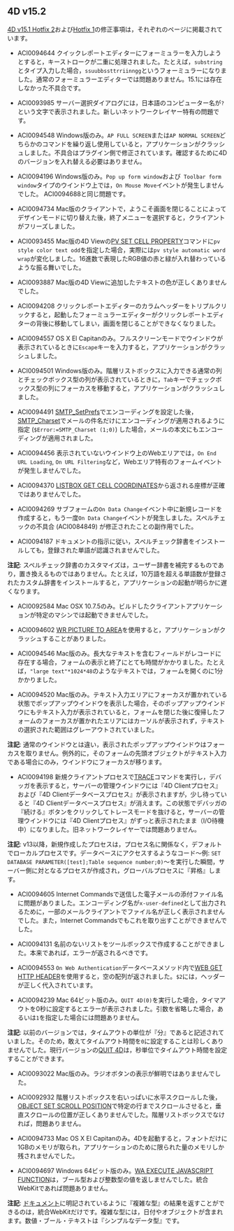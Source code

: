 4D v15.2
---

[4D v15.1 Hotfix 2](https://github.com/4D-JP/release-notes/blob/master/v15/15.1/hf2/README.md)および[Hotfix 1](https://github.com/4D-JP/release-notes/blob/master/v15/15.1/hf1/README.md)の修正事項は，それぞれのページに掲載されています。

* ACI0094644 クイックレポートエディターにフォーミュラーを入力しようとすると，キーストロークが二重に処理されました。たとえば，``substring``とタイプ入力した場合，``ssuubbssttrriinngg``というフォーミュラーになりました。通常のフォーミュラーエディターでは問題ありません。15.1には存在しなかった不具合です。

* ACI0093985 サーバー選択ダイアログには，日本語のコンピューター名が``?``という文字で表示されました。新しいネットワークレイヤー特有の問題です。

* ACI0094548 Windows版のみ。``AP FULL SCREEN``または``AP NORMAL SCREEN``どちらかのコマンドを繰り返し使用していると，アプリケーションがクラッシュしました。不具合はプラグイン側で修正されています。確認するために4Dのバージョンを入れ替える必要はありません。

* ACI0094196 Windows版のみ。``Pop up form window``および`` Toolbar form window``タイプのウインドウ上では，``On Mouse Move``イベントが発生しませんでした。 ACI0094688と同じ問題です。

* ACI0094734 Mac版のクライアントで，ようこそ画面を閉じることによってデザインモードに切り替えた後，終了メニューを選択すると，クライアントがフリーズしました。

* ACI0093455 Mac版の4D Viewの[PV SET CELL PROPERTY](http://doc.4d.com/4Dv15/4D-View/15/PV-SET-CELL-PROPERTY.301-2061444.ja.html)コマンドに``pv style color text odd``を指定した場合，実際には``pv style automatic word wrap``が変化しました。16進数で表現したRGB値の赤と緑が入れ替わっているような振る舞いでした。

* ACI0093887 Mac版の4D Viewに追加したテキストの色が正しくありませんでした。

* ACI0094208 クリックレポートエディターのカラムヘッダーをトリプルクリックすると，起動したフォーミュラーエディターがクリックレポートエディターの背後に移動してしまい，画面を閉じることができなくなりました。

* ACI0094557 OS X El Capitanのみ。フルスクリーンモードでウインドウが表示されているときに``Escape``キーを入力すると，アプリケーションがクラッシュしました。

* ACI0094501 Windows版のみ。階層リストボックスに入力できる通常の列とチェックボックス型の列が表示されているときに，``Tab``キーでチェックボックス型の列にフォーカスを移動すると，アプリケーションがクラッシュしました。

* ACI0094491 [SMTP_SetPrefs](http://doc.4d.com/4Dv15/4D-Internet-Commands/15/SMTP-SetPrefs.301-2397898.ja.html)でエンコーディングを設定した後，[SMTP_Charset](http://doc.4d.com/4Dv15/4D-Internet-Commands/15/SMTP-Charset.301-2397916.ja.html)でメールの件名だけにエンコーディングが適用されるように指定 (``$Error:=SMTP_Charset (1;0)``) した場合，メールの本文にもエンコーディングが適用されました。

* ACI0094456 表示されていないウインドウ上のWebエリアでは，``On End URL Loading``, ``On URL Filtering``など，Webエリア特有のフォームイベントが発生しませんでした。

* ACI0094370 [LISTBOX GET CELL COORDINATES](http://doc.4d.com/4Dv15/4D/15/LISTBOX-GET-CELL-COORDINATES.301-2045072.ja.html)から返される座標が正確ではありませんでした。

* ACI0094269 サブフォームの``On Data Change``イベント中に新規レコードを作成すると，もう一度``On Data Change``イベントが発生しました。スペルチェックの不具合 (ACI0084849) が修正されたことの副作用でした。

* ACI0094187 ドキュメントの指示に従い，スペルチェック辞書をインストールしても，登録された単語が認識されませんでした。

**注記**: スペルチェック辞書のカスタマイズは，ユーザー辞書を補完するものであり，置き換えるものではありません。たとえば，10万語を超える単語数が登録されたカスタム辞書をインストールすると，アプリケーションの起動が明らかに遅くなります。

* ACI0092584 Mac OSX 10.7.5のみ。ビルドしたクライアントアプリケーションが特定のマシンでは起動できませんでした。

* ACI0094602 [WR PICTURE TO AREA](http://doc.4d.com/4Dv15/4D-Write/15/WR-PICTURE-TO-AREA.301-2398605.ja.html)を使用すると，アプリケーションがクラッシュすることがありました。

* ACI0094546 Mac版のみ。長大なテキストを含むフィールドがレコードに存在する場合，フォームの表示と終了にとても時間がかかりました。たとえば，``"large text"*1024*48``のようなテキストでは，フォームを開くのに1分かかりました。

* ACI0094520 Mac版のみ。テキスト入力エリアにフォーカスが置かれている状態でポップアップウインドウを表示した場合，そのポップアップウインドウにもテキスト入力が表示されていると，フォームを閉じた後に復帰したフォームのフォーカスが置かれたエリアにはカーソルが表示されず，テキストの選択された範囲はグレーアウトされていました。

**注記**: 通常のウインドウとは違い，表示されたポップアップウインドウはフォーカスを取りません。例外的に，そのフォームの先頭オブジェクトがテキスト入力である場合にのみ，ウインドウにフォーカスが移ります。

* ACI0094198 新規クライアントプロセスで[TRACE](http://doc.4d.com/4Dv15/4D/15.1/TRACE.301-2684990.ja.html)コマンドを実行し，デバッガを表示すると，サーバーの管理ウインドウには『4D Clientプロセス』および『4D Clientデータベースプロセス』が表示されますが，少し待っていると『4D Clientデータベースプロセス』が消えます。この状態でデバッガの『続ける』ボタンをクリックしてトレースモードを抜けると，サーバーの管理ウインドウには『4D Clientプロセス』がずっと表示されたまま（I/O待機中）になりました。旧ネットワークレイヤーでは問題ありません。

**注記**: v13以降，新規作成したプロセスは，プロセス名に関係なく，デフォルトでローカルプロセスです。データベースにアクセスするようなコード〜例: ``SET DATABASE PARAMETER([test];Table sequence number;0)``〜を実行した瞬間，サーバー側に対となるプロセスが作成され，グローバルプロセスに『昇格』します。

* ACI0094605 Internet Commandsで送信した電子メールの添付ファイル名に問題がありました。エンコーディング名が``x-user-defined``として出力されるために，一部のメールクライアントでファイル名が正しく表示されませんでした。また，Internet Commandsでもこれを取り出すことができませんでした。

* ACI0094131 名前のないリストをツールボックスで作成することができました。本来であれば，エラーが返されるべきです。

* ACI0094553 ``On Web Authentication``データベースメソッド内で[WEB GET HTTP HEADER](http://doc.4d.com/4Dv15/4D/15.1/WEB-GET-HTTP-HEADER.301-2685169.ja.html)を使用すると，空の配列が返されました。``$2``には，ヘッダーが正しく代入されています。

* ACI0094239 Mac 64ビット版のみ。``QUIT 4D(0)``を実行した場合，タイマアウトを0秒に設定するとエラーが表示されました。引数を省略した場合，あるいは``1``を指定した場合には問題ありません。

**注記**: 以前のバージョンでは，タイムアウトの単位が『分』であると記述されていました。そのため，敢えてタイムアウト時間を``0``に設定することは珍しくありませんでした。現行バージョンの[QUIT 4D](http://doc.4d.com/4Dv15/4D/15.1/QUIT-4D.301-2686304.ja.html)は，秒単位でタイムアウト時間を設定することができます。

* ACI0093022 Mac版のみ。ラジオボタンの表示が鮮明ではありませんでした。

* ACI0092932 階層リストボックスを右いっぱいに水平スクロールした後，[OBJECT SET SCROLL POSITION](http://doc.4d.com/4Dv15/4D/15.1/OBJECT-SET-SCROLL-POSITION.301-2685673.ja.html)で特定の行までスクロールさせると，垂直スクロールの位置が正しくありませんでした。階層リストボックスでなければ，問題ありません。

* ACI0094733 Mac OS X El Capitanのみ。4Dを起動すると，フォントだけに1GBのメモリが取られ，アプリケーションのために限られた量のメモリしか残されませんでした。

* ACI0094697 Windows 64ビット版のみ。[WA EXECUTE JAVASCRIPT FUNCTION](http://doc.4d.com/4Dv15/4D/15.1/WA-EXECUTE-JAVASCRIPT-FUNCTION.301-2685016.ja.html)は，ブール型および整数型の値を返しませんでした。統合WebKitであれば問題ありません。

**注記**: [ドキュメント](http://doc.4d.com/4Dv15R3/4D/15-R3/WA-EXECUTE-JAVASCRIPT-FUNCTION.301-2696078.ja.html)に明記されているように『複雑な型』の結果を返すことができるのは，統合WebKitだけです。複雑な型には，日付やオブジェクトが含まれます。数値・ブール・テキストは『シンプルなデータ型』です。
